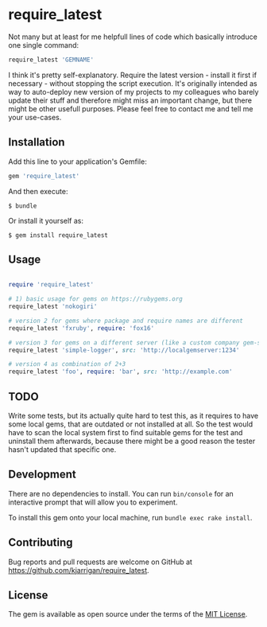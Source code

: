 # require_latest

Not many but at least for me helpfull lines of code which basically introduce one single command:

```ruby
require_latest 'GEMNAME'
```

I think it's pretty self-explanatory. Require the latest version - install it first if necessary - without
stopping the script execution. It's originally intended as way to auto-deploy new version of my projects to
my colleagues who barely update their stuff and therefore might miss an important change, but there might be
other usefull purposes. Please feel free to contact me and tell me your use-cases.

## Installation

Add this line to your application's Gemfile:

```ruby
gem 'require_latest'
```

And then execute:

    $ bundle

Or install it yourself as:

    $ gem install require_latest

## Usage

```ruby

require 'require_latest'

# 1) basic usage for gems on https://rubygems.org
require_latest 'nokogiri'

# version 2 for gems where package and require names are different
require_latest 'fxruby', require: 'fox16'

# version 3 for gems on a different server (like a custom company gem-server)
require_latest 'simple-logger', src: 'http://localgemserver:1234'

# version 4 as combination of 2+3
require_latest 'foo', require: 'bar', src: 'http://example.com'
```

## TODO

Write some tests, but its actually quite hard to test this, as it requires to have some local gems, that are outdated or not installed at all.
So the test would have to scan the local system first to find suitable gems for the test and uninstall them afterwards, because there might be
a good reason the tester hasn't updated that specific one.

## Development

There are no dependencies to install. You can run `bin/console` for an interactive prompt that will allow you to experiment.

To install this gem onto your local machine, run `bundle exec rake install`.

## Contributing

Bug reports and pull requests are welcome on GitHub at https://github.com/kjarrigan/require_latest.


## License

The gem is available as open source under the terms of the [MIT License](http://opensource.org/licenses/MIT).

